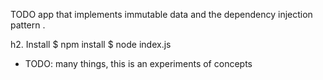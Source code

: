 TODO app that implements immutable data and the dependency injection
pattern .

h2. Install
$ npm install
$ node index.js

* TODO: many things, this is an experiments of concepts
